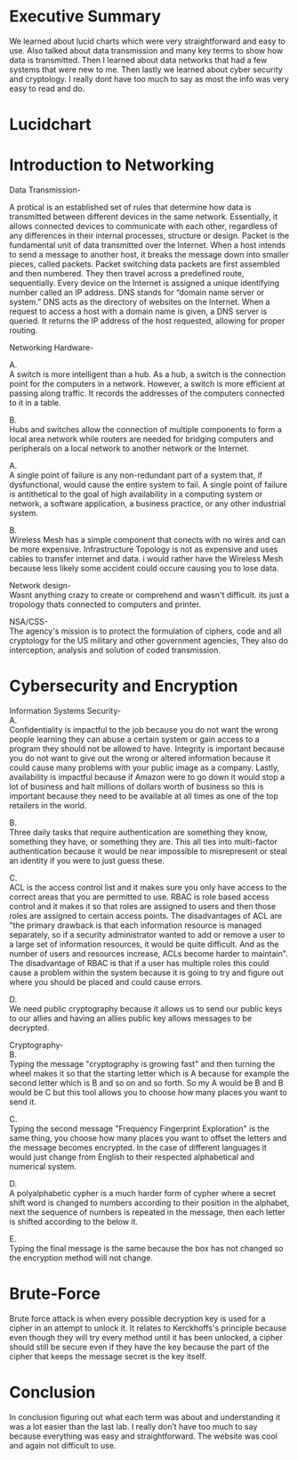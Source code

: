# Executive Summary 
We learned about lucid charts which were very straightforward and easy to use. Also talked about data transmission and many key terms to show how data is transmitted. Then I learned about data networks that had a few systems that were new to me. Then lastly we learned about cyber security and cryptology. I really dont have too much to say as most the info was very easy to read and do.
 

# Lucidchart

# Introduction to Networking 
 Data Transmission-   
 
A protical is an established set of rules that determine how data is transmitted between different devices in the same network. Essentially, it allows connected devices to communicate with each other, regardless of any differences in their internal processes, structure or design. Packet is the fundamental unit of data transmitted over the Internet. When a host intends to send a message to another host, it breaks the message down into smaller pieces, called packets. Packet switching data packets are first assembled and then numbered. They then travel across a predefined route, sequentially.  Every device on the Internet is assigned a unique identifying number called an IP address. DNS stands for “domain name server or system.” DNS acts as the directory of websites on the Internet. When a request to access a host with a domain name is given, a DNS server is queried. It returns the IP address of the host requested, allowing for proper routing.

 Networking Hardware-  
 
A.  
A switch is more intelligent than a hub. As a hub, a switch is the connection point for the computers in a network. However, a switch is more efficient at passing along traffic. It records the addresses of the computers connected to it in a table.

B.  
Hubs and switches allow the connection of multiple components to form a local area network while routers are needed for bridging computers and peripherals on a local network to another network or the Internet.

A.  
A single point of failure is any non-redundant part of a system that, if dysfunctional, would cause the entire system to fail. A single point of failure is antithetical to the goal of high availability in a computing system or network, a software application, a business practice, or any other industrial system.  

B.  
Wireless Mesh has a simple component that conects with no wires and can be more expensive.  Infrastructure Topology is not as expensive and uses cables to transfer internet and data. i would rather have the Wireless Mesh because less likely some accident could occure causing you to lose data.  

Network design-  
Wasnt anything crazy to create or comprehend and wasn't difficult. its just a tropology thats connected to computers and printer.

NSA/CSS-  
The agency's mission is to protect the formulation of ciphers, code and all cryptology for the US military and other government agencies, They also do interception, analysis and solution of coded transmission.
# Cybersecurity and Encryption
Information Systems Security-  
A.  
Confidentiality is impactful to the job because you do not want the wrong people learning they can abuse a certain system or gain access to a program they should not be allowed to have. Integrity is important because you do not want to give out the wrong or altered information because it could cause many problems with your public image as a company. Lastly, availability is impactful because if Amazon were to go down it would stop a lot of business and halt millions of dollars worth of business so this is important because they need to be available at all times as one of the top retailers in the world. 

B.  
Three daily tasks that require authentication are something they know, something they have, or something they are. This all ties into multi-factor authentication because it would be near impossible to misrepresent or steal an identity if you were to just guess these. 

C.  
ACL is the access control list and it makes sure you only have access to the correct areas that you are permitted to use. RBAC is role based access control and it makes it so that roles are assigned to users and then those roles are assigned to certain access points. The disadvantages of ACL are "the primary drawback is that each information resource is managed separately, so if a security administrator wanted to add or remove a user to a large set of information resources, it would be quite difficult. And as the number of users and resources increase, ACLs become harder to maintain". The disadvantage of RBAC is that if a user has multiple roles this could cause a problem within the system because it is going to try and figure out where you should be placed and could cause errors.

D.  
We need public cryptography because it allows us to send our public keys to our allies and having an allies public key allows messages to be decrypted.

Cryptography-  
B.  
Typing the message "cryptography is growing fast" and then turning the wheel makes it so that the starting letter which is A because for example the second letter which is B and so on and so forth. So my A would be B and B would be C but this tool allows you to choose how many places you want to send it.

C.  
Typing the second message "Frequency Fingerprint Exploration" is the same thing, you choose how many places you want to offset the letters and the message becomes encrypted. In the case of different languages it would just change from English to their respected alphabetical and numerical system.

D.  
A polyalphabetic cypher is a much harder form of cypher where a secret shift word is changed to numbers according to their position in the alphabet, next the sequence of numbers is repeated in the message, then each letter is shifted according to the below it. 

E.  
Typing the final message is the same because the box has not changed so the encryption method will not change.
# Brute-Force
Brute force attack is when every possible decryption key is used for a cipher in an attempt to unlock it. It relates to Kerckhoffs's principle because even though they will try every method until it has been unlocked, a cipher should still be secure even if they have the key because the part of the cipher that keeps the message secret is the key itself.

 # Conclusion 
 In conclusion figuring out what each term was about and understanding it was a lot easier than the last lab. I really don’t have too much to say because everything was easy and straightforward. The website was cool and again not difficult to use. 
 
 
